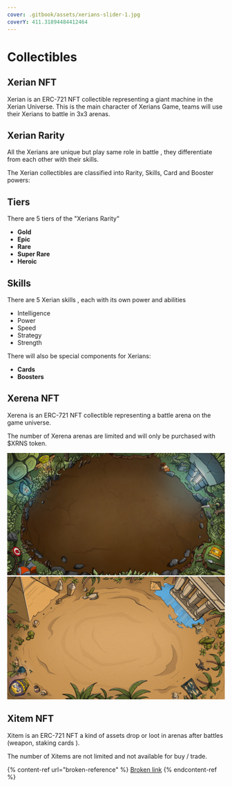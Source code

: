 ```yaml
---
cover: .gitbook/assets/xerians-slider-1.jpg
coverY: 411.31894484412464
---
```


# Collectibles

## **Xerian NFT**

Xerian is an ERC-721 NFT collectible representing a giant machine in the Xerian Universe. This is the main character of Xerians Game,  teams will use their Xerians to battle in 3x3 arenas.



## **Xerian Rarity**

All the Xerians are unique but play same role in battle , they differentiate from each other with their skills.

The Xerian collectibles are classified into Rarity, Skills, Card and Booster powers:

## **Tiers**

There are 5 tiers of the "Xerians Rarity"

* **Gold**
* **Epic**
* **Rare**
* **Super Rare**
* **Heroic**



## **Skills**

There are 5 Xerian skills , each with its own power and abilities

* Intelligence
* Power
* Speed
* Strategy
* Strength

There will also be special components for Xerians:

* **Cards**
* **Boosters**

## **Xerena NFT**

Xerena is an ERC-721 NFT collectible representing a battle arena on the game universe.

The number of Xerena arenas are limited and will only be purchased with $XRNS token. &#x20;



![](<.gitbook/assets/image (17).png>)  ![](<.gitbook/assets/image (18).png>)

## Xitem NFT

Xitem is an ERC-721 NFT a kind of assets drop or loot in arenas after battles (weapon, staking cards ).&#x20;

The number of Xitems are not limited and not available for buy / trade.&#x20;



{% content-ref url="broken-reference" %}
[Broken link](broken-reference)
{% endcontent-ref %}


